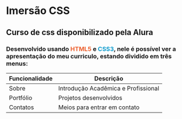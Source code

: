 # Imersão CSS
## Curso de css disponibilizado pela Alura
### Desenvolvido usando  <span style="color: #EC6231"> HTML5</span> e <span style="color: #139DCE"> CSS3</span>, nele é possível ver a apresentação do meu curriculo, estando dividido em três menus:

Funcionalidade | Descrição
---------------|------------------------------------
Sobre          | Introdução Acadêmica e Profissional
Portfólio      | Projetos desenvolvidos
Contatos       | Meios para entrar em contato

